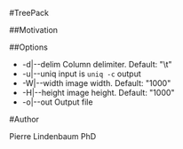#TreePack

##Motivation



##Options

  * -d|--delim   Column delimiter. Default: "\t"
  * -u|--uniq   input is `uniq -c` output
  * -W|--width   image width. Default: "1000"
  * -H|--height   image height. Default: "1000"
  * -o|--out   Output file



#Author

Pierre Lindenbaum PhD


